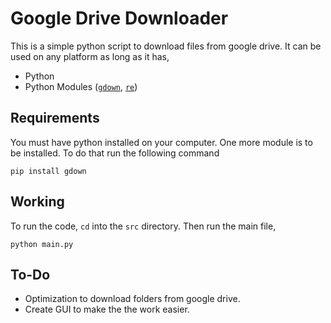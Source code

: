 # Google Drive Downloader
This is a simple python script to download files from google drive. It can be used on any platform as long as it has,
- Python
- Python Modules ([`gdown`](https://pypi.org/project/gdown/), [`re`](https://docs.python.org/3/library/re.html))

## Requirements
You must have python installed on your computer.
One more module is to be installed.
To do that run the following command
```
pip install gdown
```

## Working
To run the code, `cd` into the `src` directory. Then run the main file,
```
python main.py
```

## To-Do
- Optimization to download folders from google drive.
- Create GUI to make the the work easier.

